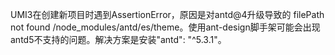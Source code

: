 UMI3在创建新项目时遇到AssertionError，原因是对antd@4升级导致的 filePath not found /node_modules/antd/es/theme。使用ant-design脚手架可能会出现antd5不支持的问题。解决方案是安装"antd": "^5.3.1"。
